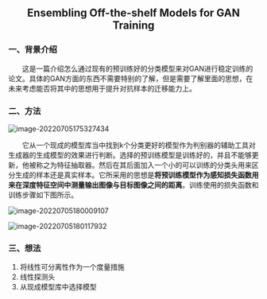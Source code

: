 ## <center>Ensembling Off-the-shelf Models for GAN Training</center>

### 一、背景介绍

&emsp;&emsp;这是一篇介绍怎么通过现有的预训练好的分类模型来对GAN进行稳定训练的论文。具体的GAN方面的东西不需要特别的了解，但是需要了解里面的思想，在未来考虑能否将其中的思想用于提升对抗样本的迁移能力上。

### 二、方法

![image-20220705175327434](F:\学习\论文笔记\图片\image-20220705175327434.png)

&emsp;&emsp;它从一个现成的模型库当中找到k个分类更好的模型作为判别器的辅助工具对生成器的生成模型的效果进行判断。选择的预训练模型是训练好的，并且不能够更新，他被称之为特征抽取器。然后在其后面加入一个小的可以训练的分类头用来区分生成的样本还是真实样本。它所采用的思想是**将预训练模型作为感知损失函数用来在深度特征空间中测量输出图像与目标图像之间的距离**。训练使用的损失函数和训练步骤如下图所示。

![image-20220705180009107](F:\学习\论文笔记\图片\image-20220705180009107.png)

![image-20220705180117932](F:\学习\论文笔记\图片\image-20220705180117932.png)

### 三、想法

1. 将线性可分离性作为一个度量措施
2. 线性探测头
3. 从现成模型库中选择模型
